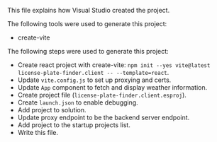 This file explains how Visual Studio created the project.

The following tools were used to generate this project:
- create-vite

The following steps were used to generate this project:
- Create react project with create-vite: `npm init --yes vite@latest license-plate-finder.client -- --template=react`.
- Update `vite.config.js` to set up proxying and certs.
- Update `App` component to fetch and display weather information.
- Create project file (`license-plate-finder.client.esproj`).
- Create `launch.json` to enable debugging.
- Add project to solution.
- Update proxy endpoint to be the backend server endpoint.
- Add project to the startup projects list.
- Write this file.
